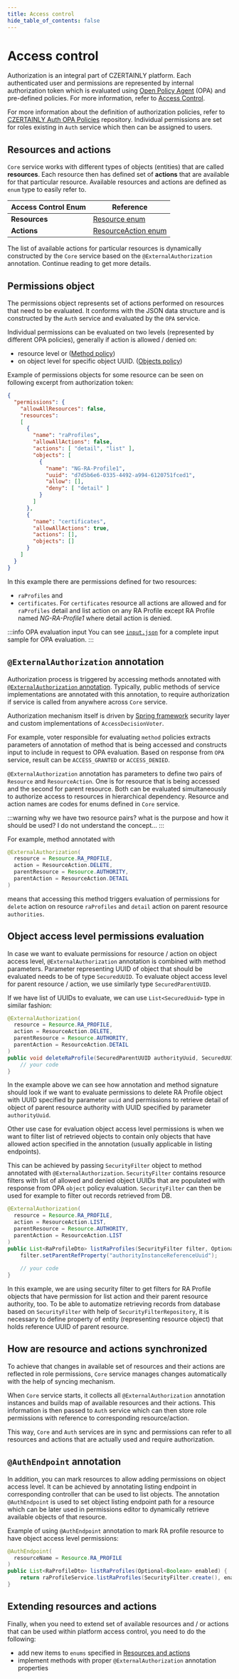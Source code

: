 ```yaml
---
title: Access control
hide_table_of_contents: false
---
```


# Access control

Authorization is an integral part of CZERTAINLY platform. Each authenticated user and permissions are represented by internal authorization token which is evaluated using [Open Policy Agent](https://www.openpolicyagent.org/) (OPA) and pre-defined policies. For more information, refer to [Access Control](/docs/concept-design/architecture/access-control/overview).

For more information about the definition of authorization policies, refer to [CZERTAINLY Auth OPA Policies](https://github.com/3KeyCompany/CZERTAINLY-Auth-OPA-Policies) repository. Individual permissions are set for roles existing in `Auth` service which then can be assigned to users.

## Resources and actions

`Core` service works with different types of objects (entities) that are called **resources**. Each resource then has defined set of **actions** that are available for that particular resource. Available resources and actions are defined as `enum` type to easily refer to.

| Access Control Enum | Reference                                                                                                                                          |
|---------------------|----------------------------------------------------------------------------------------------------------------------------------------------------|
| **Resources**       | [Resource enum](https://github.com/3KeyCompany/CZERTAINLY-Core/blob/master/src/main/java/com/czertainly/core/model/auth/Resource.java)             |
| **Actions**         | [ResourceAction enum](https://github.com/3KeyCompany/CZERTAINLY-Core/blob/master/src/main/java/com/czertainly/core/model/auth/ResourceAction.java) |

The list of available actions for particular resources is dynamically constructed by the `Core` service based on the `@ExternalAuthorization` annotation. Continue reading to get more details.

## Permissions object

The permissions object represents set of actions performed on resources that need to be evaluated. It conforms with the JSON data structure and is constructed by the `Auth` service and evaluated by the `OPA` service.

Individual permissions can be evaluated on two levels (represented by different OPA policies), generally if action is allowed / denied on:
- resource level or ([Method policy](https://github.com/3KeyCompany/CZERTAINLY-Auth-OPA-Policies/blob/develop/policies/method_policy.rego))
- on object level for specific object UUID. ([Objects policy](https://github.com/3KeyCompany/CZERTAINLY-Auth-OPA-Policies/blob/develop/policies/objects_policy.rego))

Example of permissions objects for some resource can be seen on following excerpt from authorization token:

```json
{
  "permissions": {
    "allowAllResources": false,
    "resources":
    [
      {
        "name": "raProfiles",
        "allowAllActions": false,
        "actions": [ "detail", "list" ],
        "objects": [
          {
            "name": "NG-RA-Profile1",
            "uuid": "d7d5b6e6-0335-4492-a994-6120751fced1",
            "allow": [],
            "deny": [ "detail" ]
          }
        ]
      },
      {
        "name": "certificates",
        "allowAllActions": true,
        "actions": [],
        "objects": []
      }
    ]
  }
}
```

In this example there are permissions defined for two resources:
- `raProfiles` and 
- `certificates`.
For `certificates` resource all actions are allowed and for `raProfiles` detail and list action on any RA Profile except RA Profile named *NG-RA-Profile1* where detail action is denied.

:::info OPA evaluation input
You can see [`input.json`](https://github.com/3KeyCompany/CZERTAINLY-Auth-OPA-Policies/blob/master/samples/input.json) for a complete input sample for OPA evaluation.
:::

## `@ExternalAuthorization` annotation

Authorization process is triggered by accessing methods annotated with [`@ExternalAuthorization` annotation](https://github.com/3KeyCompany/CZERTAINLY-Core/blob/master/src/main/java/com/czertainly/core/security/authz/ExternalAuthorization.java). Typically, public methods of service implementations are annotated with this annotation, to require authorization if service is called from anywhere across `Core` service.

Authorization mechanism itself is driven by [Spring framework](https://docs.spring.io/spring-security/reference/servlet/authorization/architecture.html) security layer and custom implementations of `AccessDecisionVoter`.

For example, voter responsible for evaluating `method` policies extracts parameters of annotation of method that is being accessed and constructs input to include in request to OPA evaluation. Based on response from `OPA` service, result can be `ACCESS_GRANTED` or `ACCESS_DENIED`.

`@ExternalAuthorization` annotation has parameters to define two pairs of `Resource` and `ResourceAction`. One is for resource that is being accessed and the second for parent resource. Both can be evaluated simultaneously to authorize access to resources in hierarchical dependency.
Resource and action names are codes for enums defined in `Core` service.

:::warning
why we have two resource pairs? what is the purpose and how it should be used?
I do not understand the concept...
:::

For example, method annotated with 
```java
@ExternalAuthorization(
  resource = Resource.RA_PROFILE,
  action = ResourceAction.DELETE,
  parentResource = Resource.AUTHORITY,
  parentAction = ResourceAction.DETAIL
)
```
means that accessing this method triggers evaluation of permissions for `delete` action on resource `raProfiles` and `detail` action on parent resource `authorities`.

## Object access level permissions evaluation

In case we want to evaluate permissions for resource / action on object access level, `@ExternalAuthorization` annotation is combined with method parameters. Parameter representing UUID of object that should be evaluated needs to be of type `SecuredUUID`. To evaluate object access level for parent resource / action, we use similarly type `SecuredParentUUID`.

If we have list of UUIDs to evaluate, we can use `List<SecuredUuid>` type in similar fashion:
```java
@ExternalAuthorization(
  resource = Resource.RA_PROFILE,
  action = ResourceAction.DELETE,
  parentResource = Resource.AUTHORITY,
  parentAction = ResourceAction.DETAIL
)
public void deleteRaProfile(SecuredParentUUID authorityUuid, SecuredUUID uuid) throws NotFoundException {
    // your code
} 
```

In the example above we can see how annotation and method signature should look if we want to evaluate permissions to delete RA Profile object with UUID specified by parameter `uuid` and permissions to retrieve detail of object of parent resource authority with UUID specified by parameter `authorityUuid`.

Other use case for evaluation object access level permissions is when we want to filter list of retrieved objects to contain only objects that have allowed action specified in the annotation (usually applicable in listing endpoints).

This can be achieved by passing `SecurityFilter` object to method annotated with `@ExternalAuthorization`. `SecurityFilter` contains resource filters with list of allowed and denied object UUIDs that are populated with response from OPA `object` policy evaluation. `SecurityFilter` can then be used for example to filter out records retrieved from DB.  

```java
@ExternalAuthorization(
  resource = Resource.RA_PROFILE,
  action = ResourceAction.LIST,
  parentResource = Resource.AUTHORITY,
  parentAction = ResourceAction.LIST
)
public List<RaProfileDto> listRaProfiles(SecurityFilter filter, Optional<Boolean> enabled) {
    filter.setParentRefProperty("authorityInstanceReferenceUuid");
    
    // your code
} 
```

In this example, we are using security filter to get filters for RA Profile objects that have permission for list action and their parent resource authority, too.
To be able to automatize retrieving records from database based on `SecurityFilter` with help of `SecurityFilterRepository`, it is necessary to define property of entity (representing resource object) that holds reference UUID of parent resource. 

## How are resource and actions synchronized

To achieve that changes in available set of resources and their actions are reflected in role permissions, `Core` service manages changes automatically with the help of syncing mechanism.

When `Core` service starts, it collects all `@ExternalAuthorization` annotation instances and builds map of available resources and their actions. This information is then passed to `Auth` service which can then store role permissions with reference to corresponding resource/action.

This way, `Core` and `Auth` services are in sync and permissions can refer to all resources and actions that are actually used and require authorization.

## `@AuthEndpoint` annotation

In addition, you can mark resources to allow adding permissions on object access level. It can be achieved by annotating listing endpoint in corresponding controller that can be used to list objects. The annotation `@AuthEndpoint` is used to set object listing endpoint path for a resource which can be later used in permissions editor to dynamically retrieve available objects of that resource.

Example of using `@AuthEndpoint` annotation to mark RA profile resource to have object access level permissions:

```java
@AuthEndpoint(
  resourceName = Resource.RA_PROFILE
)
public List<RaProfileDto> listRaProfiles(Optional<Boolean> enabled) {
    return raProfileService.listRaProfiles(SecurityFilter.create(), enabled);
}
```

## Extending resources and actions

Finally, when you need to extend set of available resources and / or actions that can be used within platform access control, you need to do the following:
- add new items to `enums` specified in [Resources and actions](#resources-and-actions)
- implement methods with proper `@ExternalAuthorization` annotation properties